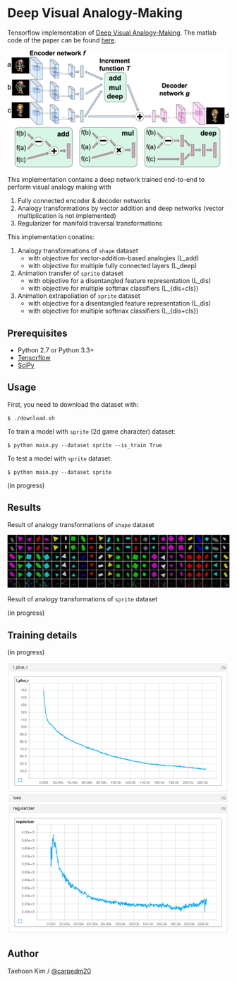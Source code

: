 Deep Visual Analogy-Making
==========================

Tensorflow implementation of [Deep Visual Analogy-Making](http://www-personal.umich.edu/~reedscot/nips2015.pdf). The matlab code of the paper can be found [here](http://www-personal.umich.edu/~reedscot/files/nips2015-analogy.tar.gz).

![model](./assets/model.png)

This implementation contains a deep network trained end-to-end to perform visual analogy making with

1. Fully connected encoder & decoder networks
2. Analogy transformations by vector addition and deep networks (vector multiplication is not implemented)
3. Regularizer for manifold traversal transformations

This implementation conatins:

1. Analogy transformations of `shape` dataset
    - with objective for vector-addition-based analogies (L_add)
    - with objective for multiple fully connected layers (L_deep)
2. Animation transfer of `sprite` dataset
    - with objective for a disentangled feature representation (L_dis)
    - with objective for multiple softmax classifiers (L_{dis+cls})
3. Animation extrapoliation of `sprite` dataset
    - with objective for a disentangled feature representation (L_dis)
    - with objective for multiple softmax classifiers (L_{dis+cls})


Prerequisites
-------------

- Python 2.7 or Python 3.3+
- [Tensorflow](https://www.tensorflow.org/)
- [SciPy](http://www.scipy.org/)


Usage
-----

First, you need to download the dataset with:

    $ ./download.sh

To train a model with `sprite` (2d game character) dataset:

    $ python main.py --dataset sprite --is_train True

To test a model with `sprite` dataset:

    $ python main.py --dataset sprite


(in progress)


Results
-------

Result of analogy transformations of `shape` dataset

![training in progress](./assets/results_160212.jpg)

Result of analogy transformations of `sprite` dataset

(in progress)


Training details
----------------

(in progress)

![training in progress](./assets/shape_loss_160211.png)



Author
------

Taehoon Kim / [@carpedm20](http://carpedm20.github.io/)
